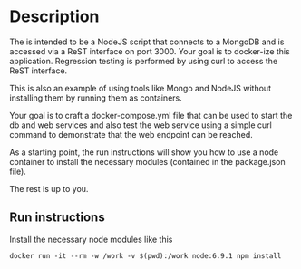 # Description
The is intended to be a NodeJS script that connects to a MongoDB and is accessed via a ReST interface on port 3000.
Your goal is to docker-ize this application.
Regression testing is performed by using curl to access the ReST interface.

This is also an example of using tools like Mongo and NodeJS without installing them by running them as containers.

Your goal is to craft a docker-compose.yml file that can be used to start the db and web services and also test the web service using a simple curl command to demonstrate that the web endpoint can be reached.

As a starting point, the run instructions will show you how to use a node container to install the necessary modules (contained in the package.json file).

The rest is up to you.

## Run instructions

Install the necessary node modules like this

    docker run -it --rm -w /work -v $(pwd):/work node:6.9.1 npm install

